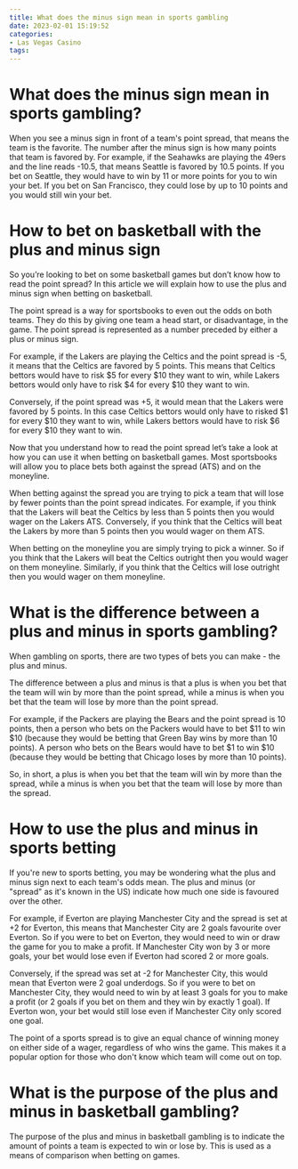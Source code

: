 ```yaml
---
title: What does the minus sign mean in sports gambling
date: 2023-02-01 15:19:52
categories:
- Las Vegas Casino
tags:
---
```



#  What does the minus sign mean in sports gambling?

When you see a minus sign in front of a team's point spread, that means the team is the favorite. The number after the minus sign is how many points that team is favored by. For example, if the Seahawks are playing the 49ers and the line reads -10.5, that means Seattle is favored by 10.5 points. If you bet on Seattle, they would have to win by 11 or more points for you to win your bet. If you bet on San Francisco, they could lose by up to 10 points and you would still win your bet.

#  How to bet on basketball with the plus and minus sign

So you’re looking to bet on some basketball games but don’t know how to read the point spread? In this article we will explain how to use the plus and minus sign when betting on basketball.

The point spread is a way for sportsbooks to even out the odds on both teams. They do this by giving one team a head start, or disadvantage, in the game. The point spread is represented as a number preceded by either a plus or minus sign.

For example, if the Lakers are playing the Celtics and the point spread is -5, it means that the Celtics are favored by 5 points. This means that Celtics bettors would have to risk $5 for every $10 they want to win, while Lakers bettors would only have to risk $4 for every $10 they want to win.

Conversely, if the point spread was +5, it would mean that the Lakers were favored by 5 points. In this case Celtics bettors would only have to risked $1 for every $10 they want to win, while Lakers bettors would have to risk $6 for every $10 they want to win.

Now that you understand how to read the point spread let’s take a look at how you can use it when betting on basketball games. Most sportsbooks will allow you to place bets both against the spread (ATS) and on the moneyline.

When betting against the spread you are trying to pick a team that will lose by fewer points than the point spread indicates. For example, if you think that the Lakers will beat the Celtics by less than 5 points then you would wager on the Lakers ATS. Conversely, if you think that the Celtics will beat the Lakers by more than 5 points then you would wager on them ATS.

When betting on the moneyline you are simply trying to pick a winner. So if you think that the Lakers will beat the Celtics outright then you would wager on them moneyline. Similarly, if you think that the Celtics will lose outright then you would wager on them moneyline.

#  What is the difference between a plus and minus in sports gambling?

When gambling on sports, there are two types of bets you can make - the plus and minus.

The difference between a plus and minus is that a plus is when you bet that the team will win by more than the point spread, while a minus is when you bet that the team will lose by more than the point spread.

For example, if the Packers are playing the Bears and the point spread is 10 points, then a person who bets on the Packers would have to bet $11 to win $10 (because they would be betting that Green Bay wins by more than 10 points). A person who bets on the Bears would have to bet $1 to win $10 (because they would be betting that Chicago loses by more than 10 points).

So, in short, a plus is when you bet that the team will win by more than the spread, while a minus is when you bet that the team will lose by more than the spread.

#  How to use the plus and minus in sports betting

If you're new to sports betting, you may be wondering what the plus and minus sign next to each team's odds mean. The plus and minus (or "spread" as it's known in the US) indicate how much one side is favoured over the other.

For example, if Everton are playing Manchester City and the spread is set at +2 for Everton, this means that Manchester City are 2 goals favourite over Everton. So if you were to bet on Everton, they would need to win or draw the game for you to make a profit. If Manchester City won by 3 or more goals, your bet would lose even if Everton had scored 2 or more goals.

Conversely, if the spread was set at -2 for Manchester City, this would mean that Everton were 2 goal underdogs. So if you were to bet on Manchester City, they would need to win by at least 3 goals for you to make a profit (or 2 goals if you bet on them and they win by exactly 1 goal). If Everton won, your bet would still lose even if Manchester City only scored one goal.

The point of a sports spread is to give an equal chance of winning money on either side of a wager, regardless of who wins the game. This makes it a popular option for those who don't know which team will come out on top.

#  What is the purpose of the plus and minus in basketball gambling?

The purpose of the plus and minus in basketball gambling is to indicate the amount of points a team is expected to win or lose by. This is used as a means of comparison when betting on games.